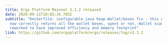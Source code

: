 ```yaml
---
title: Ergo Platform Mainnet 3.3.2 released
date: 2020-09-11T18:02:34.705Z
subtitle: "Dockerfile: configurable java heap.Wallet/boxes fix - this API method
  now correctly returns all the wallet boxes, spent or not. Wallet scan has been
  reworked to have improved efficiency and memory footprint"
link: https://github.com/ergoplatform/ergo/releases/tag/v3.3.2
---
```

